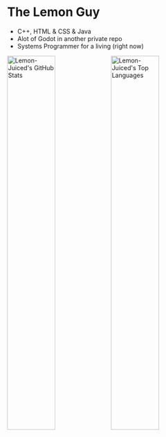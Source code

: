 # The Lemon Guy
- C++, HTML & CSS & Java
- Alot of Godot in another private repo
- Systems Programmer for a living (right now)

<img alt ="Lemon-Juiced's GitHub Stats" align="left" width="47%" src="https://github-readme-stats.vercel.app/api?username=lemon-juiced&show_icons=true&theme=tokyonight&rank_icon=percentile"/>
<img alt ="Lemon-Juiced's Top Languages" align="left" width="47%" src="https://github-readme-stats.vercel.app/api/top-langs/?username=lemon-juiced&layout=compact&langs_count=10&theme=tokyonight"/>

